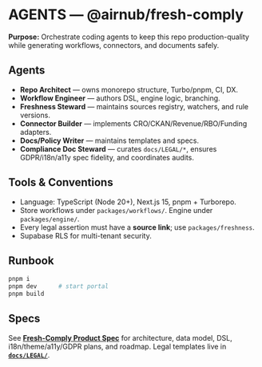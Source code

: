 # AGENTS — @airnub/fresh-comply

**Purpose:** Orchestrate coding agents to keep this repo production-quality while generating workflows, connectors, and documents safely.

## Agents

* **Repo Architect** — owns monorepo structure, Turbo/pnpm, CI, DX.
* **Workflow Engineer** — authors DSL, engine logic, branching.
* **Freshness Steward** — maintains sources registry, watchers, and rule versions.
* **Connector Builder** — implements CRO/CKAN/Revenue/RBO/Funding adapters.
* **Docs/Policy Writer** — maintains templates and specs.
* **Compliance Doc Steward** — curates `docs/LEGAL/*`, ensures GDPR/i18n/a11y spec fidelity, and coordinates audits.

## Tools & Conventions

* Language: TypeScript (Node 20+), Next.js 15, pnpm + Turborepo.
* Store workflows under `packages/workflows/`. Engine under `packages/engine/`.
* Every legal assertion must have a **source link**; use `packages/freshness`.
* Supabase RLS for multi-tenant security.

## Runbook

```bash
pnpm i
pnpm dev      # start portal
pnpm build
```

## Specs

See **[Fresh-Comply Product Spec](docs/specs/fresh-comply-spec.md)** for architecture, data model, DSL, i18n/theme/a11y/GDPR plans, and roadmap. Legal templates live in **[`docs/LEGAL/`](docs/LEGAL/)**.
